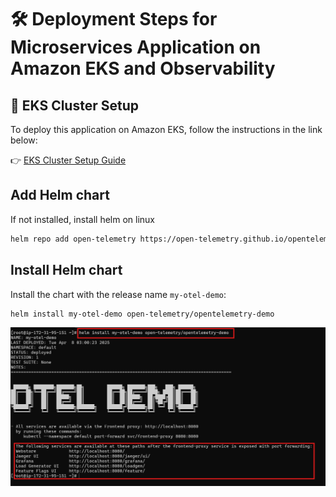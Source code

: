 # 🛠️ Deployment Steps for Microservices Application on Amazon EKS and Observability

## 🚀 EKS Cluster Setup

To deploy this application on Amazon EKS, follow the instructions in the link below:

👉 [EKS Cluster Setup Guide](assets/eks-setup.md)

## Add Helm chart

If not installed, install helm on linux
```bash
helm repo add open-telemetry https://open-telemetry.github.io/opentelemetry-helm-charts
```
 
## Install Helm chart  
Install the chart with the release name `my-otel-demo`:
```bash
helm install my-otel-demo open-telemetry/opentelemetry-demo
```
![Otel_Helm](assets/helm_install_otel.png)
